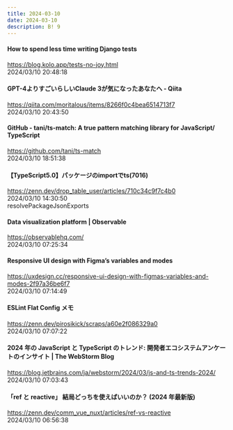 ```yaml
---
title: 2024-03-10
date: 2024-03-10
description: B! 9
---
```


#### How to spend less time writing Django tests
https://blog.kolo.app/tests-no-joy.html<br>
2024/03/10 20:48:18<br>


#### GPT-4よりすごいらしいClaude 3が気になったあなたへ - Qiita
https://qiita.com/moritalous/items/8266f0c4bea6514713f7<br>
2024/03/10 20:43:50<br>


#### GitHub - tani/ts-match: A **true** pattern matching library for JavaScript/ TypeScript
https://github.com/tani/ts-match<br>
2024/03/10 18:51:38<br>


#### 【TypeScript5.0】パッケージのimportでts(7016)
https://zenn.dev/drop_table_user/articles/710c34c9f7c4b0<br>
2024/03/10 14:30:50<br>
resolvePackageJsonExports


#### Data visualization platform | Observable
https://observablehq.com/<br>
2024/03/10 07:25:34<br>


#### Responsive UI design with Figma’s variables and modes
https://uxdesign.cc/responsive-ui-design-with-figmas-variables-and-modes-2f97a36be6f7<br>
2024/03/10 07:14:49<br>


#### ESLint Flat Config メモ
https://zenn.dev/pirosikick/scraps/a60e2f086329a0<br>
2024/03/10 07:07:22<br>


#### 2024 年の JavaScript と TypeScript のトレンド: 開発者エコシステムアンケートのインサイト | The WebStorm Blog
https://blog.jetbrains.com/ja/webstorm/2024/03/js-and-ts-trends-2024/<br>
2024/03/10 07:03:43<br>


#### 「ref と reactive」 結局どっちを使えばいいのか？ (2024 年最新版)
https://zenn.dev/comm_vue_nuxt/articles/ref-vs-reactive<br>
2024/03/10 06:56:38<br>


